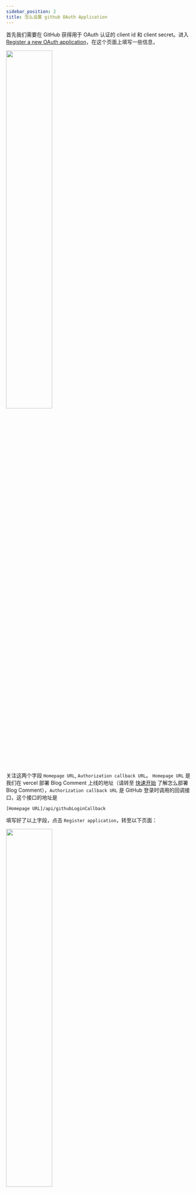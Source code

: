 ```yaml
---
sidebar_position: 2
title: 怎么设置 github OAuth Application
---
```


首先我们需要在 GitHub 获得用于 OAuth 认证的 client id 和 client secret。进入 [Register a new OAuth application](https://github.com/settings/applications/new)，在这个页面上填写一些信息，

<img src='/img/github-oauth-1.png' width='50%'/>

关注这两个字段 `Homepage URL`, `Authorization callback URL`。 `Homepage URL` 是我们在 vercel 部署 Blog Comment 上线的地址（请转至 [快速开始](/docs/quick-start) 了解怎么部署 Blog Comment），`Authorization callback URL` 是 GitHub 登录时调用的回调接口，这个接口的地址是 

```shell
[Homepage URL]/api/githubLoginCallback

```

填写好了以上字段，点击 `Register application`，转至以下页面：

<img src='/img/github-oauth-2.png' width='50%'/>

 点击 `Generate a new client secret` 生成一个 client secret，它将用于获取 GitHub 授权 token。

 这样我们得到了 **Client ID** 和 **Client Secret**
 

